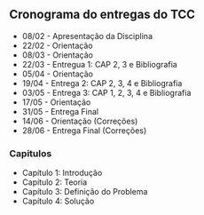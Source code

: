 ## Cronograma do entregas do TCC

* 08/02 - Apresentação da Disciplina
* 22/02 - Orientação
* 08/03 - Orientação
* 22/03 - Entregua 1: CAP 2, 3 e Bibliografia
* 05/04 - Orientação
* 19/04 - Entrega 2: CAP 2, 3, 4 e Bibliografia
* 03/05 - Entrega 3: CAP 1, 2, 3, 4 e Bibliografia
* 17/05 - Orientação
* 31/05 - Entrega Final
* 14/06 - Orientação (Correções)
* 28/06 - Entrega Final  (Correções)

### Capitulos

* Capítulo 1: Introdução
* Capítulo 2: Teoria
* Capítulo 3: Definição do Problema
* Capítulo 4: Solução
